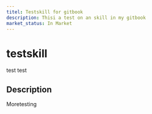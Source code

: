 ```yaml
---
titel: Testskill for gitbook
description: Thisi a test on an skill in my gitbook
market_status: In Market
---
```


# testskill

test test

## Description

Moretesting

